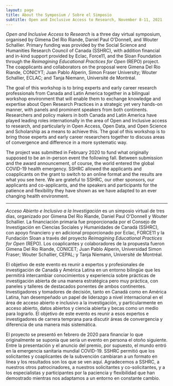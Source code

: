 ```yaml
---
layout: page
title: About the Symposium / Sobre el Simposio
subtitle: Open and Inclusive Access to Research, November 8-11, 2021
---
```


_Open and Inclusive Access to Research_ is a three day virtual symposium, organised by Gimena Del Rio Riande, Daniel Paul O'Donnell, and Wouter Schallier. Primary funding was provided by the Social Science and Humanities Research Council of Canada (SSHRC), with addition financial and in-kind support provided by Eclac, Force11, and the Sloan Foundation through the _Reimagining Educational Practices for Open_ (REPO) project. The coapplicants and collaborators on the proposal were Gimena Del Rio Riande, CONICYT; Juan Pablo Alperin, Simon Fraser University; Wouter Schallier, ECLAC; and Tanja Niemann, Université de Montréal. 

The goal of this workshop is to bring experts and early career research professionals from Canada and Latin America together in a bilingual workshop environment that will enable them to exchange knowledge and expertise about Open Research Practices in a strategic yet very hands-on manner, with panels and prominent speakers from both continents. Researchers and policy makers in both Canada and Latin America have played leading roles internationally in the area of Open and Inclusive access to research, and particularly in Open Access, Open Data, and Open Science and Scholarship as a means to achieve this. The goal of this workshop is to bring those experts and early career researchers together to discuss areas of convergence and difference in a more systematic way.

The project was submitted in February 2020 to fund what originally supposed to be an in-person event the following fall. Between submission and the award announcement, of course, the world entered the global COVID-19 health emergency. SSHRC allowed the applicants and coapplicants on the grant to switch to an online format and the results are what you see here. We are grateful to SSHRC, our other sponsors, our applicants and co-applicants, and the speakers and participants for the patience and flexibility they have shown as we have adapted to an ever changing health environment.

----

_Acceso Abierto e Inclusivo a la Investigación_ es un simposio virtual de tres días, organizado por Gimena Del Rio Riande, Daniel Paul O'Donnell y Wouter Schallier. La financiación primaria fue proporcionada por el Consejo de Investigación en Ciencias Sociales y Humanidades de Canadá (SSHRC), con apoyo financiero y en adicional proporcionado por Eclac, FORCE11 y la Fundación Sloan a través del proyecto _Reimagining Educational Practices for Open_ (REPO). Los coaplicantes y colaboradores de la propuesta fueron Gimena Del Rio Riande, CONICET; Juan Pablo Alperin, Universidad Simon Fraser; Wouter Schallier, CEPAL; y Tanja Niemann, Université de Montréal.

El objetivo de este evento es reunir a expertos y profesionales de investigación de Canadá y América Latina en un entorno bilingüe que les permitirá intercambiar conocimientos y experiencia sobre prácticas de investigación abierta de una manera estratégica pero muy práctica, con paneles y talleres de destacados ponentes de ambos continentes. Investigadores y tomadores de decisión, tanto en Canadá como en América Latina, han desempeñado un papel de liderazgo a nivel internacional en el área de acceso abierto e inclusivo a la investigación, y particularmente en acceso abierto, datos abiertos y ciencia abierta y becas como un medio para lograrlo. El objetivo de este evento es reunir a esos expertos e investigadores de carrera temprana para discutir áreas de convergencia y diferencia de una manera más sistemática.

El proyecto se presentó en febrero de 2020 para financiar lo que originalmente se suponía que sería un evento en persona el otoño siguiente. Entre la presentación y el anuncio del premio, por supuesto, el mundo entró en la emergencia sanitaria mundial COVID-19. SSHRC permitió que los solicitantes y coaplicantes de la subvención cambiaran a un formato en línea y los resultados son los que se ven aquí. Agradecemos a SSHRC, a nuestros otros patrocinadores, a nuestros solicitantes y co-solicitantes, y a los especialistas y participantes por la paciencia y flexibilidad que han demostrado mientras nos adaptamos a un entorno en constante cambio.


